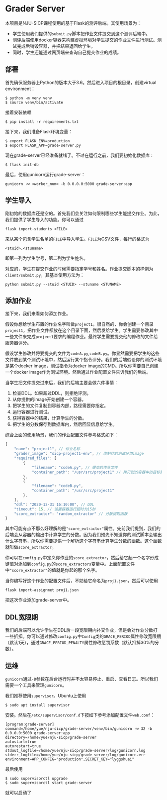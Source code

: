 # Grader Server

本项目是NJU-SICP课程使用的基于Flask的测评后端。其使用场景为：

- 学生使用我们提供的`submit.py`脚本把作业文件提交到这个测评后端中。
- 测评后端使用docker容器来构建虚拟环境对学生提交的作业文件进行测试。测试完成后销毁容器，并把结果返回给学生。
- 同时，学生还能通过网页端来查询自己提交作业的成绩。

## 部署

首先确保服务器上Python的版本大于3.6。然后进入项目的根目录，创建virtual environment：

    $ python -m venv venv
    $ source venv/bin/activate


接着安装依赖

    $ pip install -r requirements.txt

接下来，我们准备Flask环境变量：

    $ export FLASK_ENV=production
    $ export FLASK_APP=grade-server.py

现在grade-server已经准备就绪了。不过在运行之前，我们要初始化数据库：

    $ flask init-db

最后，使用gunicorn运行grade-server：

    gunicorn -w <worker_num> -b 0.0.0.0:5000 grade-server:app

## 学生导入

刚初始的数据库还是空的。首先我们会关注如何限制哪些学生能提交作业。为此，我们提供了学生导入的功能。你可以通过

    flask import-students <FILE>

来从某个包含学生名单的`FILE`中导入学生。`FILE`为CSV文件，每行的格式为

    <stuid>,<stuname>

即第一列为学生学号，第二列为学生姓名。

对应的，学生在提交作业的时候需要指定学号和姓名。作业提交脚本的样例为`client/submit.py`，其基本使用方法为：

    python submit.py --stuid <STUID> --stuname <STUNAME>

## 添加作业

接下来，我们来看如何添加作业。

假设你想给学生布置的作业名字叫做`project1`。很自然的，你会创建一个目录`project1`，把作业文件都放在这个目录下面，然后发给学生。学生需要修改其中一些文件来完成`project1`要求的编程作业。最终学生需要提交他的修改的文件给服务器评分。

假设学生修改并将要提交的文件为`codeA.py`,`codeB.py`。你显然需要把学生的这些文件放到某个测试环境中，然后运行某个指令评分。我们的后端假设你的测试环境是某个docker image，测试指令为docker image的CMD。所以你需要自己创建一个docker image作为测试环境。然后通过作业配置文件告诉我们的后端。

当学生把文件提交过来后，我们的后端主要会做六件事情：

1. 检查DDL。如果超过DDL，则拒绝评测。
2. 从你提供的image开始创建一个容器。
3. 把学生的文件复制到容器内部，路径需要你指定。
4. 运行容器进行测试。
5. 获得容器中的结果，计算学生的分数。
6. 把学生的分数保存到数据库内，然后回显信息给学生。

综合上面的使用场景，我们的作业配置文件参考格式如下：

```js
{
    "name": "project1", // 作业名称
    "grader_image": "sicp-project1-env", // 你制作的测试环境image
    "required_files": [
        {
            "filename": "codeA.py", // 提交的作业文件
            "container_path": "/usr/src/project1" // 拷贝到的容器中的目标路径
        },
        {
            "filename": "codeB.py",
            "container_path": "/usr/src/project1"
        },
    ],
    "ddl": "2020-12-31 16:10:00", // DDL
    "timeout": 15, // 设置容器运行超时为15秒
    "score_extractor": "random_extractor" // 分数提取函数
}
```

其中可能有点不那么好理解的是`"score_extractor"`属性。先前我们提到，我们的后端会从容器的输出中计算学生的分数。因为我们预先不知道你的测试脚本会输出什么字符串，所以你需要提供一个解析这个字符串计算学生分数的函数。这个函数就叫做`score_extractor`。

你可以在`config.py`中定义你作业的`score_extractor`，然后给它起一个名字形成键值对添加到`config.py`的`score_extractors`变量中。上面配置文件中`"score_extractor"`的值就是你起的那个名字。

当你编写好这个作业的配置文件后，不妨给它命名为`proj1.json`，然后可以使用

    flask import-assignmet proj1.json

把这次作业添加grade-server中。

## DDL宽限期

我们的后端可以允许学生在DDL后一段宽限期内补交作业，但是会对作业分数打一些折扣。你可以通过修改`config.py`中`Config`类的`GRACE_PERIOD`属性修改宽限期（默认1天），通过`GRACE_PERIOD_PENALTY`属性修改惩罚系数（默认扣掉30%的分数）。

## 运维

`gunicorn`通过`-D`参数在后台运行时并不太容易停止、重启、查看日志。所以我们需要一个工具来管理`gunicorn`。

我们推荐使用`supervisor`。Ubuntu上使用

    $ sudo apt install supervisor

安装。然后在`/etc/supervisor/conf.d`下按如下参考添加配置文件`web.conf`：

    [program:grade-server]
    command=/home/yue/nju-sicp/grade-server/venv/bin/gunicorn -w 32 -b 0.0.0.0:5000 grade-server:app
    directory=/home/yue/nju-sicp/grade-server
    autostart=true
    autorestart=true
    stdout_logfile=/home/yue/nju-sicp/grade-server/log/gunicorn.log
    stderr_logfile=/home/yue/nju-sicp/grade-server/log/gunicorn.err
    environment=APP_CONFIG="production",SECRET_KEY="lyggshuai"

最后使用

    $ sudo supervisorctl upgrade
    $ sudo supervisorctl start grade-server

就可以启动了